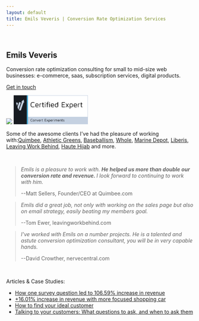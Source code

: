 ```yaml
---
layout: default
title: Emils Veveris | Conversion Rate Optimization Services 
---
```

<br>

## Emils Veveris ##
Conversion rate optimization consulting for small to mid-size web businesses: e-commerce, saas, subscription services, 
digital products.

[Get in touch](mailto:emils.veveris@gmail.com)

<img src="https://course.conversionxl.com/wp-content/uploads/2015/08/medium-color.png" width="100">
<img src="/images/convert_c.png" width="200">

Some of the awesome clients I’ve had the pleasure of working with:[Quimbee](https://www.quimbee.com/), [Athletic Greens](https://athleticgreens.com/),
[Baseballism](https://www.baseballism.com), [Whole](http://wholedesignstudios.com/), [Marine Depot](http://www.marinedepot.com/),
[Liberis](https://www.liberis.co.uk), [Leaving Work Behind](http://leavingworkbehind.com/), [Haute Hijab](https://www.hautehijab.com/) and more.

&nbsp;

>*Emils is a pleasure to work with. <b> He helped us more than double our conversion rate and revenue. </b> I look forward to continuing to work with him.*
>
> --Matt Sellers, Founder/CEO at Quimbee.com

>*Emils did a great job, not only with working on the sales page but also on email strategy, easily beating my members goal.*
>
> --Tom Ewer, leavingworkbehind.com

>*I've worked with Emils on a number projects. He is a talented and astute conversion optimization consultant, you will be in very capable hands.*
>
> --David Crowther, nervecentral.com

&nbsp;

Articles & Case Studies:

 - [How one survey question led to 106.59% increase in revenue](http://www.emilsw.com/articles/survey-case-study)
 - [+16.01% increase in revenue with more focused shopping car](http://www.goodui.org/evidence/test029)
 - [How to find your ideal customer](https://lesschurn.io/saas-churn-university/finding-the-ideal-customer)
 - [Talking to your customers: What questions to ask, and when to ask them](https://lesschurn.io/saas-churn-university/getting-more-information)
